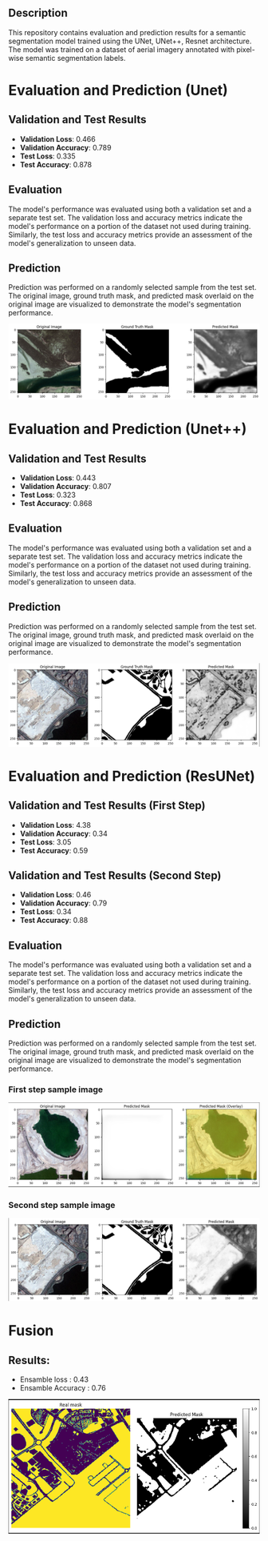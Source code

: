 ## Description

This repository contains evaluation and prediction results for a semantic segmentation model trained using the UNet, UNet++, Resnet architecture. The model was trained on a dataset of aerial imagery annotated with pixel-wise semantic segmentation labels.

# Evaluation and Prediction (Unet)

## Validation and Test Results

- **Validation Loss**: 0.466
- **Validation Accuracy**: 0.789
- **Test Loss**: 0.335
- **Test Accuracy**: 0.878

## Evaluation

The model's performance was evaluated using both a validation set and a separate test set. The validation loss and accuracy metrics indicate the model's performance on a portion of the dataset not used during training. Similarly, the test loss and accuracy metrics provide an assessment of the model's generalization to unseen data.

## Prediction

Prediction was performed on a randomly selected sample from the test set. The original image, ground truth mask, and predicted mask overlaid on the original image are visualized to demonstrate the model's segmentation performance.

![image](unet_pred.png)


# Evaluation and Prediction (Unet++)

## Validation and Test Results

- **Validation Loss**: 0.443
- **Validation Accuracy**: 0.807
- **Test Loss**: 0.323
- **Test Accuracy**: 0.868

## Evaluation

The model's performance was evaluated using both a validation set and a separate test set. The validation loss and accuracy metrics indicate the model's performance on a portion of the dataset not used during training. Similarly, the test loss and accuracy metrics provide an assessment of the model's generalization to unseen data.

## Prediction

Prediction was performed on a randomly selected sample from the test set. The original image, ground truth mask, and predicted mask overlaid on the original image are visualized to demonstrate the model's segmentation performance.

![image](unetpp_pred.png)


# Evaluation and Prediction (ResUNet)

## Validation and Test Results (First Step)

- **Validation Loss**: 4.38
- **Validation Accuracy**: 0.34
- **Test Loss**: 3.05
- **Test Accuracy**: 0.59

## Validation and Test Results (Second Step)

- **Validation Loss**: 0.46
- **Validation Accuracy**: 0.79
- **Test Loss**: 0.34
- **Test Accuracy**: 0.88

## Evaluation

The model's performance was evaluated using both a validation set and a separate test set. The validation loss and accuracy metrics indicate the model's performance on a portion of the dataset not used during training. Similarly, the test loss and accuracy metrics provide an assessment of the model's generalization to unseen data.

## Prediction

Prediction was performed on a randomly selected sample from the test set. The original image, ground truth mask, and predicted mask overlaid on the original image are visualized to demonstrate the model's segmentation performance.

### First step sample image
![image](Resnet_pred.png)

### Second step sample image
![image](ResUnet_final_pred.png)

# Fusion

## Results:

- Ensamble loss : 0.43
- Ensamble Accuracy : 0.76

![image](Fusion.png)
